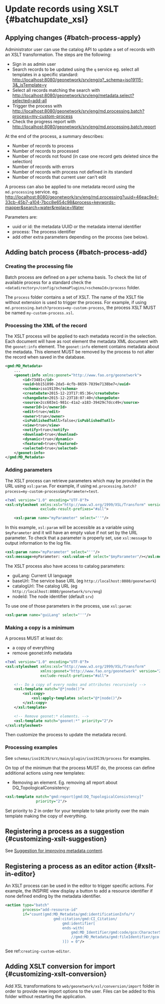 # Update records using XSLT {#batchupdate_xsl}

## Applying changes {#batch-process-apply}

Administrator user can use the catalog API to update a set of records with an XSLT transformation. The steps are the following:

-   Sign in as admin user
-   Search records to be updated using the `q` service eg. select all templates in a specific standard: <http://localhost:8080/geonetwork/srv/eng/q?_schema=iso19115-3&_isTemplate=y>
-   Select all records matching the search with <http://localhost:8080/geonetwork/srv/eng/metadata.select?selected=add-all>
-   Trigger the process with <http://localhost:8080/geonetwork/srv/eng/md.processing.batch?process=my-custom-process>
-   Check the progress report with <http://localhost:8080/geonetwork/srv/eng/md.processing.batch.report>

At the end of the process, a summary describes:

-   Number of records to process
-   Number of records to processed
-   Number of records not found (in case one record gets deleted since the selection)
-   Number of records with errors
-   Number of records with process not defined in its standard
-   Number of records that current user can't edit

A process can also be applied to one metadata record using the `md.processing` service. eg. <http://localhost:8080/geonetwork/srv/eng/md.processing?uuid=46eac9e4-33cb-45b7-a104-7bcc8e654c98&process=keywords-mapper&search=water&replace=Water>

Parameters are:

-   uuid or id: the metadata UUID or the metadata internal identifier
-   process: The process identifier
-   add other extra parameters depending on the process (see below).

## Adding batch process {#batch-process-add}

### Creating the processing file

Batch process are defined on a per schema basis. To check the list of available process for a standard check the `<datadirectory>/config/schemaPlugins/<schemaId>/process` folder.

The `process` folder contains a set of XSLT. The name of the XSLT file without extension is used to trigger the process. For example, if using `md.processing.batch?process=my-custom-process`, the process XSLT MUST be named `my-custom-process.xsl`.

### Processing the XML of the record

The XSLT process will be applied to each metadata record in the selection. Each document will have as root element the metadata XML document with the `geonet:info` element. The `geonet:info` element contains metadata about the metadata. This element MUST be removed by the process to not alter the record when saved in the database.

``` xml
<gmd:MD_Metadata>
    ...
    <geonet:info xmlns:geonet="http://www.fao.org/geonetwork">
        <id>73481</id>
        <uuid>bb151890-2da5-4cfb-8659-7839e7138be7</uuid>
        <schema>iso19139</schema>
        <createDate>2015-12-23T17:05:36</createDate>
        <changeDate>2015-12-23T18:07:40</changeDate>
        <source>2cc603e1-981c-41a2-a183-39429c7dcc49</source>
        <ownerId>1</ownerId>
        <edit>true</edit>
        <owner>true</owner>
        <isPublishedToAll>false</isPublishedToAll>
        <view>true</view>
        <notify>true</notify>
        <download>true</download>
        <dynamic>true</dynamic>
        <featured>true</featured>
        <selected>true</selected>
    </geonet:info>
</gmd:MD_Metadata>
```

### Adding parameters

The XSLT process can retrieve parameters which may be provided in the URL using `xsl:param`. For example, if using `md.processing.batch?process=my-custom-process&myParameter=test`.

``` xml
<?xml version="1.0" encoding="UTF-8"?>
<xsl:stylesheet xmlns:xsl="http://www.w3.org/1999/XSL/Transform" version="2.0"
                exclude-result-prefixes="#all">

    <xsl:param name="myParameter" select="''"/>
```

In this example, `xsl:param` will be accessible as a variable using `$myParameter` and it will have an empty value if not set by the URL parameter. To check that a parameter is properly set, use `xsl:message` to output information to the log file.

``` xml
<xsl:param name="myParameter" select="''"/>
<xsl:message>myParameter: <xsl:value-of select="$myParameter"/></xsl:message>
```

The XSLT process also have access to catalog parameters:

-   guiLang: Current UI language
-   baseUrl: The service base URL (eg `http://localhost:8080/geonetwork`)
-   catalogUrl: The catalog URL (eg `http://localhost:8080/geonetwork/srv/eng`)
-   nodeId: The node identifier (default `srv`)

To use one of those parameters in the process, use `xsl:param`:

``` xml
<xsl:param name="guiLang" select="''"/>
```

### Making a copy is a minimum

A process MUST at least do:

-   a copy of everything
-   remove geonet:info metadata

``` xml
<?xml version="1.0" encoding="UTF-8"?>
<xsl:stylesheet xmlns:xsl="http://www.w3.org/1999/XSL/Transform" 
                xmlns:geonet="http://www.fao.org/geonetwork" version="2.0"
                exclude-result-prefixes="#all">

    <!-- Do a copy of every nodes and attributes recursively -->
    <xsl:template match="@*|node()">
        <xsl:copy>
            <xsl:apply-templates select="@*|node()"/>
        </xsl:copy>
    </xsl:template>

    <!-- Remove geonet:* elements. -->
    <xsl:template match="geonet:*" priority="2"/>
</xsl:stylesheet>
```

Then customize the process to update the metadata record.

### Processing examples

See `schemas/iso19139/src/main/plugin/iso19139/process` for examples.

On top of the minimum that the process MUST do, the process can define additional actions using new templates:

-   Removing an element. Eg. removing all report about DQ_TopologicalConsistency:

``` xml
<xsl:template match="gmd:report[gmd:DQ_TopologicalConsistency]"
              priority="2"/>
```

Set priority to 2 in order for your template to take priority over the main template making the copy of everything.

## Registering a process as a suggestion {#customizing-xslt-suggestion}

See [Suggestion for improving metadata content](suggestion.md).

## Registering a process as an editor action {#xslt-in-editor}

An XSLT process can be used in the editor to trigger specific actions. For example, the INSPIRE view display a button to add a resource identifier if none defined ending by the metadata identifier.

``` xml
<action type="batch"
        process="add-resource-id"
        if="count(gmd:MD_Metadata/gmd:identificationInfo/*/
                      gmd:citation/gmd:CI_Citation/
                          gmd:identifier[
                          ends-with(
                              gmd:MD_Identifier/gmd:code/gco:CharacterString,
                              //gmd:MD_Metadata/gmd:fileIdentifier/gco:CharacterString
                          )]) = 0"/>
```

See ref:``creating-custom-editor``.

## Adding XSLT conversion for import {#customizing-xslt-conversion}

Add XSL transformations to `web/geonetwork/xsl/conversion/import` folder in order to provide new import options to the user. Files can be added to this folder without restarting the application.
